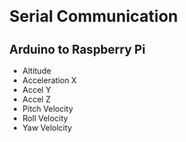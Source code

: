 # Serial Communication

## Arduino to Raspberry Pi

* Altitude
* Acceleration X
* Accel Y
* Accel Z
* Pitch Velocity
* Roll Velocity
* Yaw Velolcity
